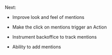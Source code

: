 Next:

- Improve look and feel of mentions
- Make the click on mentions trigger an Action
- Instrument backoffice to track mentions

- Ability to add mentions
